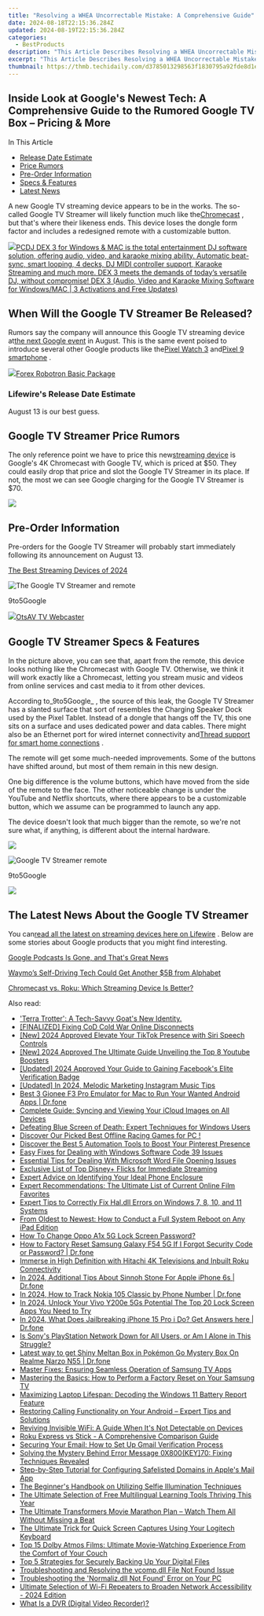 ```yaml
---
title: "Resolving a WHEA Uncorrectable Mistake: A Comprehensive Guide"
date: 2024-08-18T22:15:36.284Z
updated: 2024-08-19T22:15:36.284Z
categories:
  - BestProducts
description: "This Article Describes Resolving a WHEA Uncorrectable Mistake: A Comprehensive Guide"
excerpt: "This Article Describes Resolving a WHEA Uncorrectable Mistake: A Comprehensive Guide"
thumbnail: https://thmb.techidaily.com/d3785013298563f1830795a92fde8d1efce201ea3452116d89e5b7a50afa2f96.jpg
---
```


## Inside Look at Google's Newest Tech: A Comprehensive Guide to the Rumored Google TV Box – Pricing & More

In This Article

* [Release Date Estimate](https://www.lifewire.com/#toc-when-will-the-google-tv-streamer-be-released)
* [Price Rumors](https://www.lifewire.com/#toc-google-tv-streamer-price-rumors)
* [Pre-Order Information](https://www.lifewire.com/#toc-pre-order-information)
* [Specs & Features](https://www.lifewire.com/#toc-google-tv-streamer-specs--features)
* [Latest News](https://www.lifewire.com/#toc-the-latest-news-about-the-google-tv-streamer)

 A new Google TV streaming device appears to be in the works. The so-called Google TV Streamer will likely function much like the[Chromecast](https://www.lifewire.com/guide-to-chromecast-2438213) , but that's where their likeness ends. This device loses the dongle form factor and includes a redesigned remote with a customizable button.  

<!-- affiliate ads begin -->
<a href="https://shop.pcdj.com/order/checkout.php?PRODS=4698824&QTY=1&AFFILIATE=108875&CART=1"> <img src="https://secure.avangate.com/images/merchant/47f4b6321e9fd8e8f7326a6adc1a7c1e/products/dex3pro-screenshot-homepage.png" border="0">PCDJ DEX 3 for Windows & MAC is the total entertainment DJ software solution, offering audio, video, and karaoke mixing ability. Automatic beat-sync, smart looping, 4 decks, DJ MIDI controller support, Karaoke Streaming and much more. 
DEX 3 meets the demands of today’s versatile DJ, without compromise! 
DEX 3 (Audio, Video and Karaoke Mixing Software for Windows/MAC | 3 Activations and Free Updates)</a>
<!-- affiliate ads end -->
## When Will the Google TV Streamer Be Released?

 Rumors say the company will announce this Google TV streaming device at[the next Google event](https://www.lifewire.com/google-event-5205756) in August. This is the same event poised to introduce several other Google products like the[Pixel Watch 3](https://www.lifewire.com/google-pixel-watch-3-8431024) and[Pixel 9 smartphone](https://www.lifewire.com/google-pixel-9-8630767) .  

<!-- affiliate ads begin -->
<a href="https://secure.2checkout.com/order/checkout.php?PRODS=4726960&QTY=1&AFFILIATE=108875&CART=1"><img src="https://secure.avangate.com/images/merchant/5f4f7141b65a730b4efb0e0d51f63e94/products/forexrobotronbox.gif" border="0">Forex Robotron Basic Package</a>
<!-- affiliate ads end -->
### Lifewire's Release Date Estimate

August 13 is our best guess.

## Google TV Streamer Price Rumors

 The only reference point we have to price this new[streaming device](https://www.lifewire.com/what-is-a-streaming-device-5208767) is Google's 4K Chromecast with Google TV, which is priced at $50\. They could easily drop that price and slot the Google TV Streamer in its place. If not, the most we can see Google charging for the Google TV Streamer is $70.

<!-- affiliate ads begin -->
<a href="https://secure.2checkout.com/order/checkout.php?PRODS=3546200&QTY=1&AFFILIATE=108875&CART=1"><img src="http://www.binteko.com/sites/default/files/banner01_468x60a.gif" border="0"></a>
<!-- affiliate ads end -->
## Pre-Order Information

 Pre-orders for the Google TV Streamer will probably start immediately following its announcement on August 13.

[The Best Streaming Devices of 2024](https://www.lifewire.com/best-streaming-devices-8682806)

![The Google TV Streamer and remote](https://www.lifewire.com/thmb/-vnWbTJuk9OzmaxhkBjEiqhYPRA=/960x0/filters:no_upscale():max_bytes(200000):strip_icc():format(webp)/google-tv-streamer-remote-f778bf371f604247a3e9592a4f4d4f6b.jpg)

9to5Google

<!-- affiliate ads begin -->
<a href="https://otszone.ots7.com/order/checkout.php?PRODS=4713324&QTY=1&AFFILIATE=108875&CART=1"><img src="https://green.ots7.com/screenshots/OtsAV/OtsAVTV1.90-300x188.jpg" border="0">OtsAV TV Webcaster</a>
<!-- affiliate ads end -->
## Google TV Streamer Specs & Features

 In the picture above, you can see that, apart from the remote, this device looks nothing like the Chromecast with Google TV. Otherwise, we think it will work exactly like a Chromecast, letting you stream music and videos from online services and cast media to it from other devices.

 According to_9to5Google_ , the source of this leak, the Google TV Streamer has a slanted surface that sort of resembles the Charging Speaker Dock used by the Pixel Tablet. Instead of a dongle that hangs off the TV, this one sits on a surface and uses dedicated power and data cables. There might also be an Ethernet port for wired internet connectivity and[Thread support for smart home connections](https://9to5google.com/2024/07/28/google-tv-streamer-fcc/) .

 The remote will get some much-needed improvements. Some of the buttons have shifted around, but most of them remain in this new design.

 One big difference is the volume buttons, which have moved from the side of the remote to the face. The other noticeable change is under the YouTube and Netflix shortcuts, where there appears to be a customizable button, which we assume can be programmed to launch any app.

 The device doesn't look that much bigger than the remote, so we're not sure what, if anything, is different about the internal hardware.  

<!-- affiliate ads begin -->
<a href="https://secure.2checkout.com/order/checkout.php?PRODS=2201613&QTY=1&AFFILIATE=108875&CART=1"><img src="https://www.macdvdripperpro.com/images/devices-3.png" border="0"></a>
<!-- affiliate ads end -->
![Google TV Streamer remote](https://www.lifewire.com/thmb/a47wfU6UCU7urolc1HR8HsvT2D8=/960x0/filters:no_upscale():max_bytes(200000):strip_icc():format(webp)/Google-TV-Streamer-Remote-ee116f9ff7d44f16a632d2414517c129.jpg)

9to5Google

<!-- affiliate ads begin -->
<a href="https://estore.winxdvd.com/order/checkout.php?PRODS=12653853&QTY=1&AFFILIATE=108875&CART=1"><img src="https://secure.avangate.com/images/merchant/bcb41ccdc4363c6848a1d760f26c28a0/products/14_videoproc-converter-ai-box.png" border="0"></a>
<!-- affiliate ads end -->
## The Latest News About the Google TV Streamer

 You can[read all the latest on streaming devices here on Lifewire](https://www.lifewire.com/streaming-news-4797038) . Below are some stories about Google products that you might find interesting.

[Google Podcasts Is Gone, and That's Great News](https://www.lifewire.com/google-podcasts-is-gone-8628147)

[Waymo’s Self-Driving Tech Could Get Another $5B from Alphabet](https://www.lifewire.com/alphabets-5-billion-dollar-waymo-investment-8682877)

[Chromecast vs. Roku: Which Streaming Device Is Better?](https://www.lifewire.com/chromecast-vs-roku-4580492)


<ins class="adsbygoogle"
     style="display:block"
     data-ad-format="autorelaxed"
     data-ad-client="ca-pub-7571918770474297"
     data-ad-slot="1223367746"></ins>



<ins class="adsbygoogle"
     style="display:block"
     data-ad-client="ca-pub-7571918770474297"
     data-ad-slot="8358498916"
     data-ad-format="auto"
     data-full-width-responsive="true"></ins>

<span class="atpl-alsoreadstyle">Also read:</span>
<div><ul>
<li><a href="https://facebook.techidaily.com/1719148392562-terra-trotter-a-tech-savvy-goats-new-identity/"><u>'Terra Trotter': A Tech-Savvy Goat's New Identity.</u></a></li>
<li><a href="https://network-issues.techidaily.com/finalized-fixing-cod-cold-war-online-disconnects/"><u>[FINALIZED] Fixing CoD Cold War Online Disconnects</u></a></li>
<li><a href="https://tiktok-videos.techidaily.com/new-2024-approved-elevate-your-tiktok-presence-with-siri-speech-controls/"><u>[New] 2024 Approved  Elevate Your TikTok Presence with Siri Speech Controls</u></a></li>
<li><a href="https://youtube-zero.techidaily.com/024-approved-the-ultimate-guide-unveiling-the-top-8-youtube-boosters/"><u>[New] 2024 Approved  The Ultimate Guide  Unveiling the Top 8 Youtube Boosters</u></a></li>
<li><a href="https://facebook-videos.techidaily.com/updated-2024-approved-your-guide-to-gaining-facebooks-elite-verification-badge/"><u>[Updated] 2024 Approved  Your Guide to Gaining Facebook's Elite Verification Badge</u></a></li>
<li><a href="https://instagram-video-files.techidaily.com/updated-in-2024-melodic-marketing-instagram-music-tips/"><u>[Updated] In 2024, Melodic Marketing  Instagram Music Tips</u></a></li>
<li><a href="https://screen-mirror.techidaily.com/best-3-gionee-f3-pro-emulator-for-mac-to-run-your-wanted-android-apps-drfone-by-drfone-android/"><u>Best 3 Gionee F3 Pro Emulator for Mac to Run Your Wanted Android Apps | Dr.fone</u></a></li>
<li><a href="https://techtrends.techidaily.com/complete-guide-syncing-and-viewing-your-icloud-images-on-all-devices/"><u>Complete Guide: Syncing and Viewing Your iCloud Images on All Devices</u></a></li>
<li><a href="https://techtrends.techidaily.com/defeating-blue-screen-of-death-expert-techniques-for-windows-users/"><u>Defeating Blue Screen of Death: Expert Techniques for Windows Users</u></a></li>
<li><a href="https://techtrends.techidaily.com/discover-our-picked-best-offline-racing-games-for-pc/"><u>Discover Our Picked Best Offline Racing Games for PC !</u></a></li>
<li><a href="https://techtrends.techidaily.com/discover-the-best-5-automation-tools-to-boost-your-pinterest-presence/"><u>Discover the Best 5 Automation Tools to Boost Your Pinterest Presence</u></a></li>
<li><a href="https://techtrends.techidaily.com/easy-fixes-for-dealing-with-windows-software-code-39-issues/"><u>Easy Fixes for Dealing with Windows Software Code 39 Issues</u></a></li>
<li><a href="https://techtrends.techidaily.com/essential-tips-for-dealing-with-microsoft-word-file-opening-issues/"><u>Essential Tips for Dealing With Microsoft Word File Opening Issues</u></a></li>
<li><a href="https://techtrends.techidaily.com/exclusive-list-of-top-disneyplus-flicks-for-immediate-streaming/"><u>Exclusive List of Top Disney+ Flicks for Immediate Streaming</u></a></li>
<li><a href="https://techtrends.techidaily.com/expert-advice-on-identifying-your-ideal-phone-enclosure/"><u>Expert Advice on Identifying Your Ideal Phone Enclosure</u></a></li>
<li><a href="https://techtrends.techidaily.com/expert-recommendations-the-ultimate-list-of-current-online-film-favorites/"><u>Expert Recommendations: The Ultimate List of Current Online Film Favorites</u></a></li>
<li><a href="https://techtrends.techidaily.com/expert-tips-to-correctly-fix-haldll-errors-on-windows-7-8-10-and-11-systems/"><u>Expert Tips to Correctly Fix Hal.dll Errors on Windows 7, 8, 10, and 11 Systems</u></a></li>
<li><a href="https://techtrends.techidaily.com/from-oldest-to-newest-how-to-conduct-a-full-system-reboot-on-any-ipad-edition/"><u>From Oldest to Newest: How to Conduct a Full System Reboot on Any iPad Edition</u></a></li>
<li><a href="https://easy-unlock-android.techidaily.com/how-to-change-oppo-a1x-5g-lock-screen-password-by-drfone-android/"><u>How To Change Oppo A1x 5G Lock Screen Password?</u></a></li>
<li><a href="https://techidaily.com/how-to-factory-reset-samsung-galaxy-f54-5g-if-i-forgot-security-code-or-password-drfone-by-drfone-reset-android-reset-android/"><u>How to Factory Reset Samsung Galaxy F54 5G If I Forgot Security Code or Password? | Dr.fone</u></a></li>
<li><a href="https://techtrends.techidaily.com/immerse-in-high-definition-with-hitachi-4k-televisions-and-inbuilt-roku-connectivity/"><u>Immerse in High Definition with Hitachi 4K Televisions and Inbuilt Roku Connectivity</u></a></li>
<li><a href="https://ios-pokemon-go.techidaily.com/in-2024-additional-tips-about-sinnoh-stone-for-apple-iphone-6s-drfone-by-drfone-virtual-ios/"><u>In 2024, Additional Tips About Sinnoh Stone For Apple iPhone 6s | Dr.fone</u></a></li>
<li><a href="https://android-location-track.techidaily.com/in-2024-how-to-track-nokia-105-classic-by-phone-number-drfone-by-drfone-virtual-android/"><u>In 2024, How to Track Nokia 105 Classic by Phone Number | Dr.fone</u></a></li>
<li><a href="https://unlock-android.techidaily.com/in-2024-unlock-your-vivo-y200e-5gs-potential-the-top-20-lock-screen-apps-you-need-to-try-by-drfone-android/"><u>In 2024, Unlock Your Vivo Y200e 5Gs Potential The Top 20 Lock Screen Apps You Need to Try</u></a></li>
<li><a href="https://iphone-unlock.techidaily.com/in-2024-what-does-jailbreaking-iphone-15-pro-i-do-get-answers-here-drfone-by-drfone-ios/"><u>In 2024, What Does Jailbreaking iPhone 15 Pro i Do? Get Answers here | Dr.fone</u></a></li>
<li><a href="https://techtrends.techidaily.com/is-sonys-playstation-network-down-for-all-users-or-am-i-alone-in-this-struggle/"><u>Is Sony's PlayStation Network Down for All Users, or Am I Alone in This Struggle?</u></a></li>
<li><a href="https://pokemon-go-android.techidaily.com/latest-way-to-get-shiny-meltan-box-in-pokemon-go-mystery-box-on-realme-narzo-n55-drfone-by-drfone-virtual-android/"><u>Latest way to get Shiny Meltan Box in Pokémon Go Mystery Box On Realme Narzo N55 | Dr.fone</u></a></li>
<li><a href="https://techtrends.techidaily.com/master-fixes-ensuring-seamless-operation-of-samsung-tv-apps/"><u>Master Fixes: Ensuring Seamless Operation of Samsung TV Apps</u></a></li>
<li><a href="https://techtrends.techidaily.com/mastering-the-basics-how-to-perform-a-factory-reset-on-your-samsung-tv/"><u>Mastering the Basics: How to Perform a Factory Reset on Your Samsung TV</u></a></li>
<li><a href="https://techtrends.techidaily.com/maximizing-laptop-lifespan-decoding-the-windows-11-battery-report-feature/"><u>Maximizing Laptop Lifespan: Decoding the Windows 11 Battery Report Feature</u></a></li>
<li><a href="https://techtrends.techidaily.com/1722880633571-restoring-calling-functionality-on-your-android-expert-tips-and-solutions/"><u>Restoring Calling Functionality on Your Android – Expert Tips and Solutions</u></a></li>
<li><a href="https://techtrends.techidaily.com/reviving-invisible-wifi-a-guide-when-its-not-detectable-on-devices/"><u>Reviving Invisible WiFi: A Guide When It's Not Detectable on Devices</u></a></li>
<li><a href="https://techtrends.techidaily.com/roku-express-vs-stick-a-comprehensive-comparison-guide/"><u>Roku Express vs Stick - A Comprehensive Comparison Guide</u></a></li>
<li><a href="https://techtrends.techidaily.com/securing-your-email-how-to-set-up-gmail-verification-process/"><u>Securing Your Email: How to Set Up Gmail Verification Process</u></a></li>
<li><a href="https://techtrends.techidaily.com/solving-the-mystery-behind-error-message-0x800key70-fixing-techniques-revealed/"><u>Solving the Mystery Behind Error Message 0X800(KEY]70: Fixing Techniques Revealed</u></a></li>
<li><a href="https://techtrends.techidaily.com/step-by-step-tutorial-for-configuring-safelisted-domains-in-apples-mail-app/"><u>Step-by-Step Tutorial for Configuring Safelisted Domains in Apple's Mail App</u></a></li>
<li><a href="https://techtrends.techidaily.com/the-beginners-handbook-on-utilizing-selfie-illumination-techniques/"><u>The Beginner's Handbook on Utilizing Selfie Illumination Techniques</u></a></li>
<li><a href="https://techtrends.techidaily.com/the-ultimate-selection-of-free-multilingual-learning-tools-thriving-this-year/"><u>The Ultimate Selection of Free Multilingual Learning Tools Thriving This Year</u></a></li>
<li><a href="https://techtrends.techidaily.com/the-ultimate-transformers-movie-marathon-plan-watch-them-all-without-missing-a-beat/"><u>The Ultimate Transformers Movie Marathon Plan – Watch Them All Without Missing a Beat</u></a></li>
<li><a href="https://techtrends.techidaily.com/the-ultimate-trick-for-quick-screen-captures-using-your-logitech-keyboard/"><u>The Ultimate Trick for Quick Screen Captures Using Your Logitech Keyboard</u></a></li>
<li><a href="https://techtrends.techidaily.com/top-15-dolby-atmos-films-ultimate-movie-watching-experience-from-the-comfort-of-your-couch/"><u>Top 15 Dolby Atmos Films: Ultimate Movie-Watching Experience From the Comfort of Your Couch</u></a></li>
<li><a href="https://techtrends.techidaily.com/top-5-strategies-for-securely-backing-up-your-digital-files/"><u>Top 5 Strategies for Securely Backing Up Your Digital Files</u></a></li>
<li><a href="https://techtrends.techidaily.com/troubleshooting-and-resolving-the-vcompdll-file-not-found-issue/"><u>Troubleshooting and Resolving the vcomp.dll File Not Found Issue</u></a></li>
<li><a href="https://techtrends.techidaily.com/troubleshooting-the-normalizdll-not-found-error-on-your-pc/"><u>Troubleshooting the 'Normaliz.dll Not Found' Error on Your PC</u></a></li>
<li><a href="https://techtrends.techidaily.com/ultimate-selection-of-wi-fi-repeaters-to-broaden-network-accessibility-2024-edition/"><u>Ultimate Selection of Wi-Fi Repeaters to Broaden Network Accessibility - 2024 Edition</u></a></li>
<li><a href="https://techtrends.techidaily.com/what-is-a-dvr-digital-video-recorder/"><u>What Is a DVR (Digital Video Recorder)?</u></a></li>
</ul></div>

